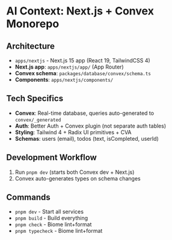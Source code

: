 # AI Context: Next.js + Convex Monorepo

## Architecture

- `apps/nextjs` - Next.js 15 app (React 19, TailwindCSS 4)
- **Next.js app**: `apps/nextjs/app/` (App Router)
- **Convex schema**: `packages/database/convex/schema.ts`
- **Components**: `apps/nextjs/components/`

## Tech Specifics

- **Convex**: Real-time database, queries auto-generated to `convex/_generated`
- **Auth**: Better Auth + Convex plugin (not separate auth tables)
- **Styling**: Tailwind 4 + Radix UI primitives + CVA
- **Schemas**: users (email), todos (text, isCompleted, userId)

## Development Workflow

1. Run `pnpm dev` (starts both Convex dev + Next.js)
2. Convex auto-generates types on schema changes

## Commands

- `pnpm dev` - Start all services
- `pnpm build` - Build everything
- `pnpm check` - Biome lint+format
- `pnpm typecheck` - Biome lint+format
